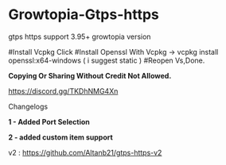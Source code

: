 # Growtopia-Gtps-https
gtps https support 3.95+ growtopia version

#Install Vcpkg Click 
#Install Openssl With Vcpkg -> vcpkg install openssl:x64-windows ( i suggest static )
#Reopen Vs,Done.

**Copying Or Sharing Without Credit Not Allowed.**

https://discord.gg/TKDhNMG4Xn

Changelogs

**1 - Added Port Selection**

**2 - added custom item support**

v2 : https://github.com/Altanb21/gtps-https-v2
